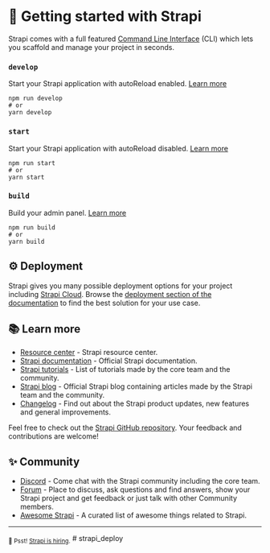 # 🚀 Getting started with Strapi

Strapi comes with a full featured [Command Line Interface](https://docs.strapi.io/dev-docs/cli) (CLI) which lets you scaffold and manage your project in seconds.

### `develop`

Start your Strapi application with autoReload enabled. [Learn more](https://docs.strapi.io/dev-docs/cli#strapi-develop)

```
npm run develop
# or
yarn develop
```

### `start`

Start your Strapi application with autoReload disabled. [Learn more](https://docs.strapi.io/dev-docs/cli#strapi-start)

```
npm run start
# or
yarn start
```

### `build`

Build your admin panel. [Learn more](https://docs.strapi.io/dev-docs/cli#strapi-build)

```
npm run build
# or
yarn build
```

## ⚙️ Deployment

Strapi gives you many possible deployment options for your project including [Strapi Cloud](https://cloud.strapi.io). Browse the [deployment section of the documentation](https://docs.strapi.io/dev-docs/deployment) to find the best solution for your use case.

## 📚 Learn more

- [Resource center](https://strapi.io/resource-center) - Strapi resource center.
- [Strapi documentation](https://docs.strapi.io) - Official Strapi documentation.
- [Strapi tutorials](https://strapi.io/tutorials) - List of tutorials made by the core team and the community.
- [Strapi blog](https://strapi.io/blog) - Official Strapi blog containing articles made by the Strapi team and the community.
- [Changelog](https://strapi.io/changelog) - Find out about the Strapi product updates, new features and general improvements.

Feel free to check out the [Strapi GitHub repository](https://github.com/strapi/strapi). Your feedback and contributions are welcome!

## ✨ Community

- [Discord](https://discord.strapi.io) - Come chat with the Strapi community including the core team.
- [Forum](https://forum.strapi.io/) - Place to discuss, ask questions and find answers, show your Strapi project and get feedback or just talk with other Community members.
- [Awesome Strapi](https://github.com/strapi/awesome-strapi) - A curated list of awesome things related to Strapi.

---

<sub>🤫 Psst! [Strapi is hiring](https://strapi.io/careers).</sub>
#   s t r a p i _ d e p l o y  
 